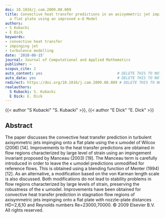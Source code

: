 ```yaml
---
doi: 10.1016/j.cam.2009.08.089
title: Convective heat transfer predictions in an axisymmetric jet impinging onto
  a flat plate using an improved κ-Ω Model
authors:
- S Kubacki
- E Dick
keywords:
- convective heat transfer
- impinging jet
- turbulence modelling
date: '2010-08-15'
journal: Journal of Computational and Applied Mathematics
publisher: ~
scopus_cite: 2
auto_content: yes                                  # DELETE THIS TO NOT AUTO GENERATE CONTENT
auto_data: yes                                     # DELETE THIS TO NOT AUTO GENERATE METADATA
redirect: https://doi.org/10.1016/j.cam.2009.08.089 # DELETE THIS TO NOT REDIRECT
realauthors:
  S Kubacki: S. Kubacki
  E Dick: E. Dick
---
```

{{< author "S Kubacki" "S. Kubacki" >}}, {{< author "E Dick" "E. Dick" >}}

## Abstract
The paper discusses the convective heat transfer prediction in turbulent axisymmetric jets impinging onto a flat plate using the κ ωmodel of Wilcox (2006) [14]. Improvements to the heat transfer predictions are obtained in flow regions characterized by large level of strain using an impingement invariant proposed by Manceau (2003) [19]. The Manceau term is carefully introduced in order to leave the κ ωmodel predictions unmodified for reference flows. This is obtained using a blending function of Menter (1994) [12]. As an alternative, a modification based on the von Karman length scale is also discussed. Both modifications do not lead to stability problems in flow regions characterized by large levels of strain, preserving the robustness of the κ ωmodel. Improvements have been obtained for convective heat transfer prediction in stagnation flow regions of axisymmetric jets impinging onto a flat plate with nozzle-plate distances HD=2,6,10 and Reynolds numbers Re=23000,70000. © 2009 Elsevier B.V. All rights reserved.
